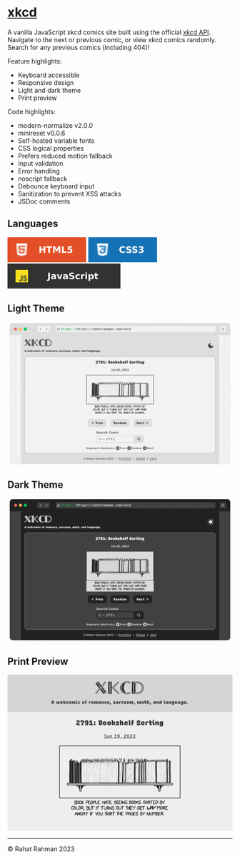 # [xkcd](https://rahatrahman.com/xkcd)

A vanilla JavaScript xkcd comics site built using the official [xkcd API](https://xkcd.com/json.html). Navigate to the next or previous comic, or view xkcd comics randomly. Search for any previous comics (including 404)!

Feature highlights:
* Keyboard accessible
* Responsive design
* Light and dark theme
* Print preview

Code highlights:
* modern-normalize v2.0.0
* minireset v0.0.6
* Self-hosted variable fonts
* CSS logical properties
* Prefers reduced motion fallback
* Input validation
* Error handling
* noscript fallback
* Debounce keyboard input
* Sanitization to prevent XSS attacks
* JSDoc comments

## Languages
![HTML5](assets/icons/html5.svg)
![CSS3](assets/icons/css3.svg)
![JavaScript](assets/icons/javascript.svg)

## Light Theme
![light theme mockup](assets/images/mockup-light.webp)

## Dark Theme
![dark theme mockup](assets/images/mockup-dark.webp)

## Print Preview
![print preview](assets/images/print-preview.png)

---
&copy; Rahat Rahman 2023